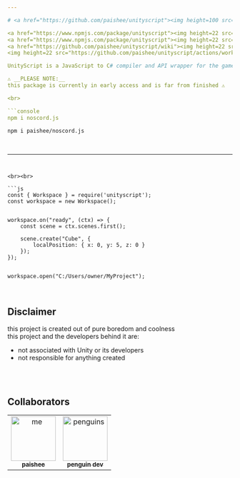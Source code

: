 ```yaml
---

# <a href="https://github.com/paishee/unityscript"><img height=100 src="https://github.com/paishee/unityscript/blob/main/assets/unityscript%20w%20text.png" alt="UnityScript">

<a href="https://www.npmjs.com/package/unityscript"><img height=22 src="https://img.shields.io/npm/v/unityscript?style=flat&color=red&logo=npm&logoColor=white" alt="version" />
<a href="https://www.npmjs.com/package/unityscript"><img height=22 src="https://img.shields.io/npm/dt/unityscript?style=flat&color=green&logo=docusign&logoColor=white" alt="downloads" />
<a href="https://github.com/paishee/unityscript/wiki"><img height=22 src="https://img.shields.io/badge/documentation-blue?style=flat&color=purple&logo=github&logoColor=white" alt="documentation" />
<img height=22 src="https://github.com/paishee/unityscript/actions/workflows/publish.yml/badge.svg" alt="publish">

UnityScript is a JavaScript to C# compiler and API wrapper for the game engine Unity and powered by Aepl<br>

⚠️ __PLEASE NOTE:__
this package is currently in early access and is far from finished ⚠️ 

<br>

```console
npm i noscord.js
```
```console
npm i paishee/noscord.js
```

<br>

--- 
```


<br><br>

```js
const { Workspace } = require('unityscript');
const workspace = new Workspace();


workspace.on("ready", (ctx) => {
    const scene = ctx.scenes.first();

    scene.create("Cube", {
        localPosition: { x: 0, y: 5, z: 0 }
    });
});


workspace.open("C:/Users/owner/MyProject");
```

<br>

## Disclaimer
this project is created out of pure boredom and coolness<br>
this project and the developers behind it are:
- not associated with Unity or its developers
- not responsible for anything created

<br><br>

## Collaborators

<table>
    
  <tr>
    <td align="center"><a href="https://github.com/paishee"><img src="https://avatars.githubusercontent.com/u/88659700?v=4?s=100" width="100px;" alt="me"/><br /><sub><b>paishee</b></sub></a><br/>
    <td align="center"><a href="https://github.com/polish-penguin-dev"><img src="https://avatars.githubusercontent.com/u/74113025?v=4?s=100" width="100px;" alt="penguins"/><br /><sub><b>penguin dev</b></sub></a><br/>
</td>
    
      
</table>

